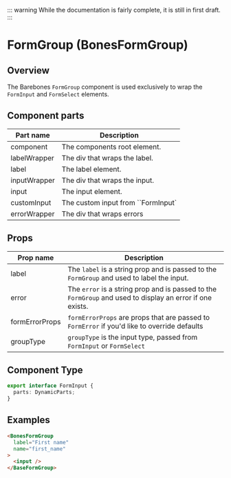 ::: warning
While the documentation is fairly complete, it is still in first draft.
:::

# FormGroup (BonesFormGroup)

## Overview
The Barebones `FormGroup` component is used exclusively to wrap the `FormInput` and `FormSelect` elements.

## Component parts

| Part name | Description |
|-----------|-------------|
| component | The components root element. |
| labelWrapper | The div that wraps the label. |
| label | The label element. |
| inputWrapper | The div that wraps the input. |
| input | The input element. |
| customInput | The custom input from ``FormInput` |
| errorWrapper | The div that wraps errors |

## Props

| Prop name | Description |
|-----------|-------------|
| label |  The `label` is a string prop and is passed to the `FormGroup` and used to label the input.|
| error |   The `error` is a string prop and is passed to the `FormGroup` and used to display an error if one exists. |
| formErrorProps |  `formErrorProps` are props that are passed to `FormError` if you'd like to override defaults |
| groupType | `groupType` is the input type, passed from `FormInput` or `FormSelect` |

## Component Type

```ts
export interface FormInput {
  parts: DynamicParts;
}
```

## Examples

```html
<BonesFormGroup
  label="First name"
  name="first_name"
>
  <input />
</BaseFormGroup>
```